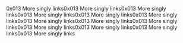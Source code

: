 0x013 More singly links0x013 More singly links0x013 More singly links0x013 More singly links0x013 More singly links0x013 More singly links0x013 More singly links0x013 More singly links0x013 More singly links0x013 More singly links0x013 More singly links0x013 More singly links0x013 More singly links
